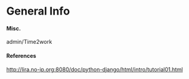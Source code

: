 # General Info

#### Misc.
admin/Time2work


#### References
http://lira.no-ip.org:8080/doc/python-django/html/intro/tutorial01.html